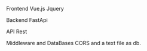 
Frontend
Vue.js
Jquery

Backend
FastApi

API
Rest

Middleware and DataBases
CORS and a text file as db.